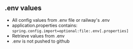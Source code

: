 ## .env values
- All config values from .env file or railway's .env
- application.properties contains:
    `spring.config.import=optional:file:.env[.properties]`
- Retrieve values from .env
- .env is not pushed to github